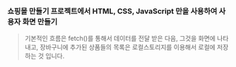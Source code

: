 ### 쇼핑몰 만들기 프로젝트에서 HTML, CSS, JavaScript 만을 사용하여 사용자 화면 만들기
>기본적인 흐름은 fetch()를 통해서 데이터를 전달 받은 다음, 그것을 화면에 나타내고, 장바구니에 추가된 상품들의 목록은 로컬스토리지를 이용해서 로컬에 저장하는 것 입니다.
